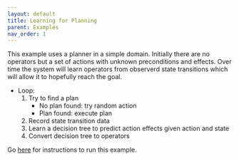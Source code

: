 ```yaml
---
layout: default
title: Learning for Planning
parent: Examples
nav_order: 1
---
```


This example uses a planner in a simple domain. Initially there are no operators
but a set of actions with unknown preconditions and effects. Over time the
system will learn operators from observerd state transitions which will allow it
to hopefully reach the goal.

- Loop:
  1. Try to find a plan
     - No plan found: try random action
     - Plan found: execute plan
  2. Record state transition data
  3. Learn a decision tree to predict action effects given action and state
  4. Convert decision tree to operators

Go 
[here](https://github.com/uwe-koeckemann/AIDDL/tree/master/example/learning-agent)
for instructions to run this example.

